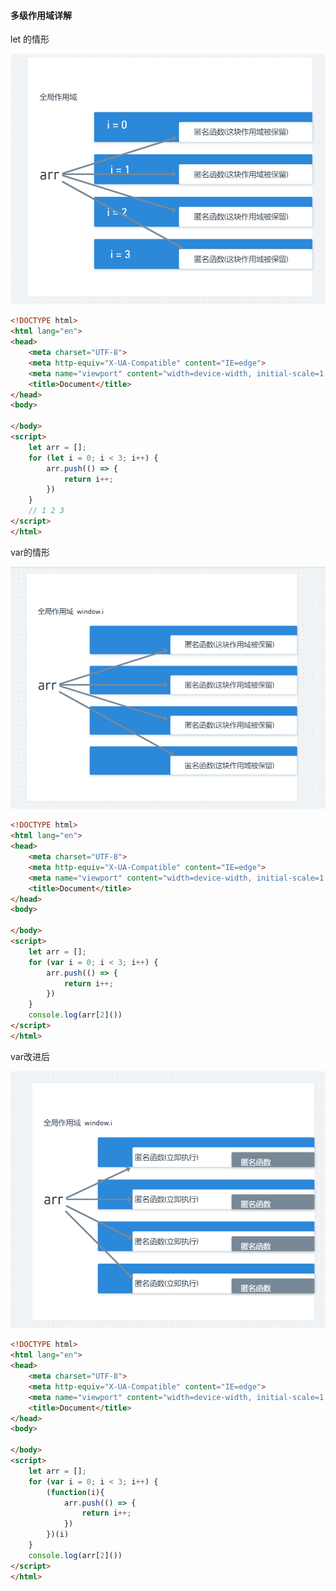 #### 多级作用域详解

let 的情形

![image-20210206105544993](image-20210206105544993.png)

```html
<!DOCTYPE html>
<html lang="en">
<head>
    <meta charset="UTF-8">
    <meta http-equiv="X-UA-Compatible" content="IE=edge">
    <meta name="viewport" content="width=device-width, initial-scale=1.0">
    <title>Document</title>
</head>
<body>
    
</body>
<script>
    let arr = [];
    for (let i = 0; i < 3; i++) {
        arr.push(() => {
            return i++;
        })
    }
    // 1 2 3
</script>
</html>
```

var的情形

![image-20210206105659011](image-20210206105659011.png)

```html
<!DOCTYPE html>
<html lang="en">
<head>
    <meta charset="UTF-8">
    <meta http-equiv="X-UA-Compatible" content="IE=edge">
    <meta name="viewport" content="width=device-width, initial-scale=1.0">
    <title>Document</title>
</head>
<body>
    
</body>
<script>
    let arr = [];
    for (var i = 0; i < 3; i++) {
        arr.push(() => {
            return i++;
        })
    }
    console.log(arr[2]())
</script>
</html>
```





var改进后

![image-20210206110206896](image-20210206110206896.png)

```html
<!DOCTYPE html>
<html lang="en">
<head>
    <meta charset="UTF-8">
    <meta http-equiv="X-UA-Compatible" content="IE=edge">
    <meta name="viewport" content="width=device-width, initial-scale=1.0">
    <title>Document</title>
</head>
<body>
    
</body>
<script>
    let arr = [];
    for (var i = 0; i < 3; i++) {
        (function(i){
            arr.push(() => {
                return i++;
            })
        })(i)
    }
    console.log(arr[2]())
</script>
</html>
```

